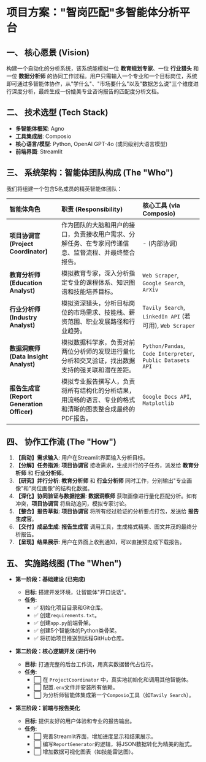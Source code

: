 # 项目方案："智岗匹配"多智能体分析平台

## 一、 核心愿景 (Vision)

构建一个自动化的分析系统，该系统能模拟一位 **教育规划专家**、一位 **行业猎头** 和一位 **数据分析师** 的协同工作过程。用户只需输入一个专业和一个目标岗位，系统即可通过多智能体协作，从"学什么"、"市场要什么"以及"数据怎么说"三个维度进行深度分析，最终生成一份媲美专业咨询报告的匹配度分析文档。

## 二、 技术选型 (Tech Stack)

*   **多智能体框架**: Agno
*   **工具集成层**: Composio
*   **核心语言/模型**: Python, OpenAI GPT-4o (或同级别大语言模型)
*   **前端界面**: Streamlit

## 三、 系统架构：智能体团队构成 (The "Who")

我们将组建一个包含5名成员的精英智能体团队：

| 智能体角色 | 职责 (Responsibility) | 核心工具 (via Composio) |
| :--- | :--- | :--- |
| **项目协调官 (Project Coordinator)** | 作为团队的大脑和用户的接口，负责接收用户需求、分解任务、在专家间传递信息、监督流程、并最终整合报告。 | - (内部协调) |
| **教育分析师 (Education Analyst)** | 模拟教育专家，深入分析指定专业的课程体系、知识图谱和技能培养目标。 | `Web Scraper`, `Google Search`, `ArXiv` |
| **行业分析师 (Industry Analyst)** | 模拟资深猎头，分析目标岗位的市场需求、技能栈、薪资范围、职业发展路径和行业趋势。 | `Tavily Search`, `LinkedIn API` (若可用), `Web Scraper` |
| **数据洞察师 (Data Insight Analyst)** | 模拟数据科学家，负责对前两位分析师的发现进行量化分析和交叉验证，找出数据支持的强关联和潜在差距。 | `Python/Pandas`, `Code Interpreter`, `Public Datasets API` |
| **报告生成官 (Report Generation Officer)** | 模拟专业报告撰写人，负责将所有结构化的分析结果，用流畅的语言、专业的格式和清晰的图表整合成最终的PDF报告。 | `Google Docs API`, `Matplotlib` |

## 四、 协作工作流 (The "How")

1.  **【启动】需求输入**: 用户在Streamlit界面输入分析目标。
2.  **【分解】任务指派**: **项目协调官** 接收需求，生成并行的子任务，派发给 **教育分析师** 和 **行业分析师**。
3.  **【研究】并行分析**: **教育分析师** 和 **行业分析师** 同时工作，分别输出"专业画像"和"岗位画像"的结构化数据。
4.  **【深化】协同验证与数据挖掘**: **数据洞察师** 获取画像进行量化匹配分析。如有冲突，**项目协调官** 将启动追问，模拟专家讨论。
5.  **【整合】报告草拟**: **项目协调官** 将所有经过验证的分析要点打包，发送给 **报告生成官**。
6.  **【交付】成品生成**: **报告生成官** 调用工具，生成格式精美、图文并茂的最终分析报告。
7.  **【呈现】结果展示**: 用户在界面上收到通知，可以直接预览或下载报告。

## 五、 实施路线图 (The "When")

*   **第一阶段：基础建设 (已完成)**
    *   **目标**: 搭建开发环境，让智能体"开口说话"。
    *   **任务**:
        *   ✅ 初始化项目目录和Git仓库。
        *   ✅ 创建`requirements.txt`。
        *   ✅ 创建`app.py`前端骨架。
        *   ✅ 创建5个智能体的Python类骨架。
        *   ✅ 将初始项目推送到远程GitHub仓库。

*   **第二阶段：核心逻辑开发 (进行中)**
    *   **目标**: 打通完整的后台工作流，用真实数据替代占位符。
    *   **任务**:
        *   ⬜ 在 `ProjectCoordinator` 中，真实地初始化和调用其他智能体。
        *   ⬜ 配置`.env`文件并安装所有依赖。
        *   ⬜ 为分析师智能体集成第一个`Composio`工具（如`Tavily Search`）。

*   **第三阶段：前端与报告美化**
    *   **目标**: 提供友好的用户体验和专业的报告输出。
    *   **任务**:
        *   ⬜ 完善Streamlit界面，增加进度显示和结果展示。
        *   ⬜ 编写`ReportGenerator`的逻辑，将JSON数据转化为精美的版式。
        *   ⬜ 增加数据可视化图表（如技能雷达图）。 